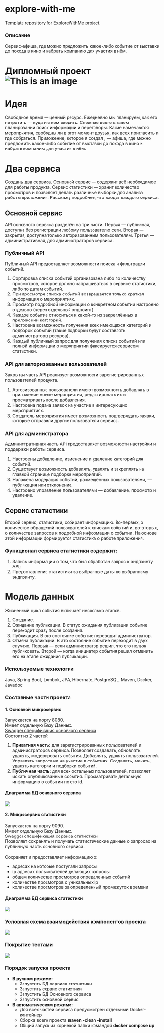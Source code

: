 # explore-with-me
Template repository for ExploreWithMe project.
### Описание
Сервис-афиша, где можно предложить какое-либо событие от выставки до похода в кино и набрать 
компанию для участия в нём.

# Дипломный проект ![This is an image](img.png)
# Идея
Свободное время — ценный ресурс. Ежедневно мы планируем, как его 
потратить — куда и с кем сходить. Сложнее всего в таком 
планировании поиск информации и переговоры. Какие намечаются 
мероприятия, свободны ли в этот момент друзья, как всех 
пригласить и где собраться. Приложение, которое я создал 
, — афиша, где можно предложить какое-либо событие от 
выставки до похода в кино и набрать компанию для участия в нём.
# Два сервиса
Созданы два сервиса.
Основной сервис — содержит всё необходимое для работы продукта.
Сервис статистики — хранит количество просмотров и позволяет делать различные 
выборки для анализа работы приложения.
Расскажу подробнее, что входит каждого сервиса.
## Основной сервис
API основного сервиса разделён на три части. Первая — публичная, доступна без 
регистрации любому пользователю сети. Вторая — закрытая, доступна только 
авторизованным пользователям. Третья — административная, для администраторов 
сервиса.
### Публичный API
Публичный API предоставляет возможности поиска и фильтрации событий.
1. Сортировка списка событий организована либо по количеству 
просмотров, которое должно запрашиваться в сервисе статистики, либо по датам событий.
2. При просмотре списка событий возвращается только краткая информация о мероприятиях.
3. Просмотр подробной информации о конкретном событии настроено отдельно 
(через отдельный эндпоинт).
4. Каждое событие относиться к какой-то из закреплённых в приложении категорий.
5. Настроена возможность получения всех имеющихся категорий и подборок событий 
(такие подборки будут составлять администраторы ресурса).
6. Каждый публичный запрос для получения списка событий или полной информации 
о мероприятии фиксируется сервисом статистики.
### API для авторизованных пользователей
Закрытая часть API реализует возможности зарегистрированных пользователей продукта.
1. Авторизованные пользователи имеют возможность добавлять в приложение новые 
мероприятия, редактировать их и просматривать после добавления.
2. Настроена подача заявок на участие в интересующих мероприятиях.
3. Создатель мероприятия имеет возможность подтверждать заявки, которые отправили 
другие пользователи сервиса.
### API для администратора
Административная часть API предоставляет возможности настройки и поддержки работы сервиса.
1. Настроены добавление, изменение и удаление категорий для событий.
2. Существует возможность добавлять, удалять и закреплять на главной странице подборки мероприятий.
3. Налажена модерация событий, размещённых пользователями, — публикация или отклонение.
4. Настроено управление пользователями — добавление, просмотр и удаление.
## Сервис статистики
Второй сервис, статистики, собирает информацию. Во-первых, о количестве 
обращений пользователей к спискам событий и, во-вторых, о количестве запросов 
к подробной информации о событии. На основе этой информации формируется 
статистика о работе приложения.
### Функционал сервиса статистики содержит:
1. Запись информации о том, что был обработан запрос к эндпоинту API;
2. Предоставление статистики за выбранные даты по выбранному эндпоинту.
# Модель данных
Жизненный цикл события включает несколько этапов.
1. Создание.
2. Ожидание публикации. В статус ожидания публикации событие переходит сразу после создания.
3. Публикация. В это состояние событие переводит администратор.
4. Отмена публикации. В это состояние событие переходит в двух случаях. 
Первый — если администратор решил, что его нельзя публиковать. 
Второй — когда инициатор события решил отменить его на этапе ожидания публикации.

### Используемые технологии
Java, Spring Boot, Lombok, JPA, Hibernate, PostgreSQL, Maven, Docker, Javadoc

### Составные части проекта

#### 1. Основной микросервис
Запускается на порту 8080.</br>
Имеет отдельную Базу Данных.</br>
[Swagger спецификация основного сервиса](ewm-main-service-spec.json)</br>
Состоит из 2 частей:
1. **Приватная часть:** для зарегистрированных пользователей и администраторов сервиса. Позволяет создавать,
   обновлять, удалять, модерировать события. Добавлять, удалять пользователей. Управлять запросами на участие в событиях.
   Создавать, менять, удалять категории и подборки событий.
2. **Публичная часть:** для всех остальных пользователей, позволяет искать опубликованные события. Просматривать детальную
   информацию о событии по его id.

#### Диаграмма БД основного сервиса
![](ewm_server_db.png)

#### 2. Микросервис статистики
Запускается на порту 9090.</br>
Имеет отдельную Базу Данных.</br>
[Swagger спецификация сервиса статистики](ewm-stats-service-spec.json)</br>
Позволяет сохранять и получать статистические данные о запросах на публичную часть основного сервиса.</br></br>
Сохраняет и предоставляет информацию о:
- адресах на которые поступали запросы
- ip адресах пользователей делающих запросы
- общем количестве просмотров определенных событий
- количестве просмотров с уникальных ip
- количестве просмотров за определенный промежуток времени

#### Диаграмма БД сервиса статистики
![](ewm_stats_db.png)

### Условная схема взаимодействия компонентов проекта
![](EWM.jpg)

### Покрытие тестами
![](test_coverage.png)
### Порядок запуска проекта
- **В ручном режиме:**
    - Запустить БД сервиса статистики
    - Запустить сервис статистики
    - Запустить БД Основного сервиса
    - Запустить основной сервис
- **В автоматическом режиме:**
    - Для всех частей сервиса предусмотрен отдельный Docker-контейнер
    - Сборка всего проекта **maven -clean -install**
    - Общий запуск из корневой папки командой **docker compose up**